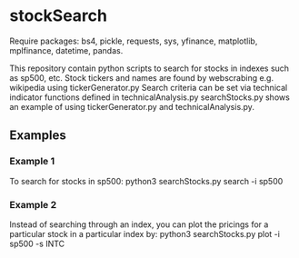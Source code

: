 # stockSearch

Require packages: bs4, pickle, requests, sys, yfinance, matplotlib, mplfinance, datetime, pandas.

This repository contain python scripts to search for stocks in indexes such as sp500, etc.
Stock tickers and names are found by webscrabing e.g. wikipedia using tickerGenerator.py
Search criteria can be set via technical indicator functions defined in technicalAnalysis.py
searchStocks.py shows an example of using tickerGenerator.py and technicalAnalysis.py.

## Examples

### Example 1
To search for stocks in sp500:
python3 searchStocks.py search -i sp500

### Example 2
Instead of searching through an index, you can plot the pricings for a particular stock in a particular index by:
python3 searchStocks.py plot -i sp500 -s INTC 
